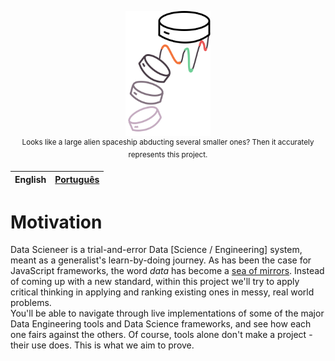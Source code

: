 <p align="center">
    <img style="cursor: default;" src="./assets/logo.svg" height="200px" alt="Data Scieneer's Confusing Logo" /><br />
    <sup>
    Looks like a large alien spaceship abducting several smaller ones? Then it accurately represents this project.
    </sup>
</p>



| English | [Português](README-ptBR.md) |
| --- | --- |


# Motivation
Data Scieneer is a trial-and-error Data [Science / Engineering] system, meant as a generalist's learn-by-doing journey. As has been the case for JavaScript frameworks, the word _data_ has become a [sea of mirrors](https://xkcd.com/927/). Instead of coming up with a new standard, within this project we'll try to apply critical thinking in applying and ranking existing ones in messy, real world problems.  
You'll be able to navigate through live implementations of some of the major Data Engineering tools and Data Science frameworks, and see how each one fairs against the others. Of course, tools alone don't make a project - their use does. This is what we aim to prove.
